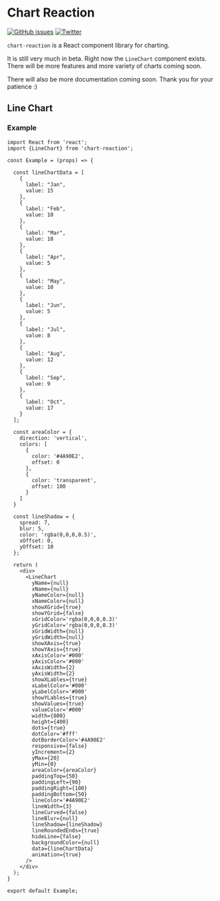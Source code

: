 # Chart Reaction

[![GitHub issues](https://img.shields.io/github/issues/entreprenerder/chart-reaction.svg)](https://github.com/entreprenerder/chart-reaction/issues) [![Twitter](https://img.shields.io/twitter/url/https/github.com/entreprenerder/chart-reaction.svg?style=social)](https://twitter.com/intent/tweet?text=Wow:&url=https%3A%2F%2Fgithub.com%2Fentreprenerder%2Fchart-reaction)

`chart-reaction` is a React component library for charting.

It is still very much in beta. Right now the `LineChart` component exists. There will be more features and more variety of charts coming soon.

There will also be more documentation coming soon. Thank you for your patience :)


## Line Chart


### Example
<!-- prettier-ignore -->
```JSX
import React from 'react';
import {LineChart} from 'chart-reaction';

const Example = (props) => {

  const lineChartData = [
    {
      label: "Jan",
      value: 15
    },
    {
      label: "Feb",
      value: 10
    },
    {
      label: "Mar",
      value: 10
    },
    {
      label: "Apr",
      value: 5
    },
    {
      label: "May",
      value: 10
    },
    {
      label: "Jun",
      value: 5
    },
    {
      label: "Jul",
      value: 8
    },
    {
      label: "Aug",
      value: 12
    },
    {
      label: "Sep",
      value: 9
    },
    {
      label: "Oct",
      value: 17
    }
  ];

  const areaColor = {
    direction: 'vertical',
    colors: [
      {
        color: '#4A90E2',
        offset: 0
      },
      {
        color: 'transparent',
        offset: 100
      }
    ]
  }

  const lineShadow = {
    spread: 7,
    blur: 5,
    color: 'rgba(0,0,0,0.5)',
    xOffset: 0,
    yOffset: 10
  };

  return (
    <div>
      <LineChart
        yName={null}
        xName={null}
        yNameColor={null}
        xNameColor={null}
        showXGrid={true}
        showYGrid={false}
        xGridColor='rgba(0,0,0,0.3)'
        yGridColor='rgba(0,0,0,0.3)'
        xGridWidth={null}
        yGridWidth={null}
        showXAxis={true}
        showYAxis={true}
        xAxisColor='#000'
        yAxisColor='#000'
        xAxisWidth={2}
        yAxisWidth={2}
        showXLables={true}
        xLabelColor='#000'
        yLabelColor='#000'
        showYLables={true}
        showValues={true}
        valueColor='#000'
        width={800}
        height={400}
        dots={true}
        dotColor='#fff'
        dotBorderColor='#4A90E2'
        responsive={false}
        yIncrement={2}
        yMax={20}
        yMin={0}
        areaColor={areaColor}
        paddingTop={50}
        paddingLeft={90}
        paddingRight={100}
        paddingBottom={50}
        lineColor='#4A90E2'
        lineWidth={3}
        lineCurved={false}
        lineBlur={null}
        lineShadow={lineShadow}
        lineRoundedEnds={true}
        hideLine={false}
        backgroundColor={null}
        data={lineChartData}
        animation={true}
      />
    </div>
  );
}

export default Example;
```

